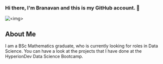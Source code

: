 ### Hi there, I'm Branavan and this is my GitHub account. 👋
<picture>
 <source media="(prefers-color-scheme: dark)" srcset="https://yt3.googleusercontent.com/ytc/AIdro_m3V3_PbQZqHbLpBgx3b_P6pQSJ4txm3vqzb0DE6tI=s176-c-k-c0x00ffffff-no-rj">
 <source media="(prefers-color-scheme: light)" srcset="https://yt3.googleusercontent.com/ytc/AIdro_m3V3_PbQZqHbLpBgx3b_P6pQSJ4txm3vqzb0DE6tI=s176-c-k-c0x00ffffff-no-rj">
 <img alt="<img>" src="https://yt3.googleusercontent.com/ytc/AIdro_m3V3_PbQZqHbLpBgx3b_P6pQSJ4txm3vqzb0DE6tI=s176-c-k-c0x00ffffff-no-rj">
</picture>

## About Me
I am a BSc Mathematics graduate, who is currently looking for roles in Data Science. You can have a look at the projects that I have done at the HyperionDev Data Science Bootcamp.

